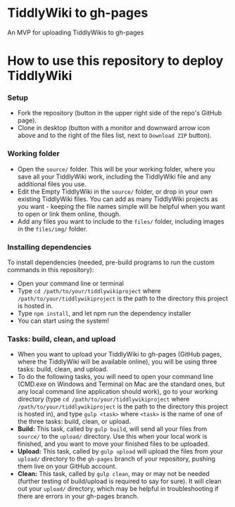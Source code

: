 # TiddlyWiki to gh-pages
An MVP for uploading TiddlyWikis to gh-pages

# How to use this repository to deploy TiddlyWiki
### Setup
* Fork the repository (button in the upper right side of the repo's GitHub page).
* Clone in desktop (button with a monitor and downward arrow icon above and to the right of the files list, next to `Download ZIP` button).

### Working folder
* Open the `source/` folder. This will be your working folder, where you save all your TiddlyWiki work, including the TiddlyWiki file and any additional files you use.
* Edit the Empty TiddlyWiki in the `source/` folder, or drop in your own existing TiddlyWiki files. You can add as many TiddlyWiki projects as you want - keeping the file names simple will be helpful when you want to open or link them online, though.
* Add any files you want to include to the `files/` folder, including images in the `files/img/` folder.

### Installing dependencies
To install dependencies (needed, pre-build programs to run the custom commands in this repository):

* Open your command line or terminal
* Type `cd /path/to/your/tiddlywikiproject` where `/path/to/your/tiddlywikiproject` is the path to the directory this project is hosted in.
* Type `npm install`, and let npm run the dependency installer
* You can start using the system!

### Tasks: build, clean, and upload
* When you want to upload your TiddlyWiki to gh-pages (GitHub pages, where the TiddlyWiki will be available online), you will be using three tasks: build, clean, and upload.
* To do the following tasks, you will need to open your command line (CMD.exe on Windows and Terminal on Mac are the standard ones, but any local command line application should work), go to your working directory (type `cd /path/to/your/tiddlywikiproject` where `/path/to/your/tiddlywikiproject` is the path to the directory this project is hosted in), and type `gulp <task>` where `<task>` is the name of one of the three tasks: build, clean, or upload.
* **Build:** This task, called by `gulp build`, will send all your files from `source/` to the `upload/` directory. Use this when your local work is finished, and you want to move your finished files to be uploaded.
* **Upload:** This task, called by `gulp upload` will upload the files from your `upload/` directory to the `gh-pages` branch of your repository, pushing them live on your GitHub account.
* **Clean:** This task, called by `gulp clean`, may or may not be needed (further testing of build/upload is required to say for sure). It will clean out your `upload/` directory, which may be helpful in troubleshooting if there are errors in your gh-pages branch.
